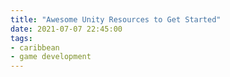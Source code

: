 ```yaml
---
title: "Awesome Unity Resources to Get Started"
date: 2021-07-07 22:45:00
tags:
- caribbean
- game development
---
```

